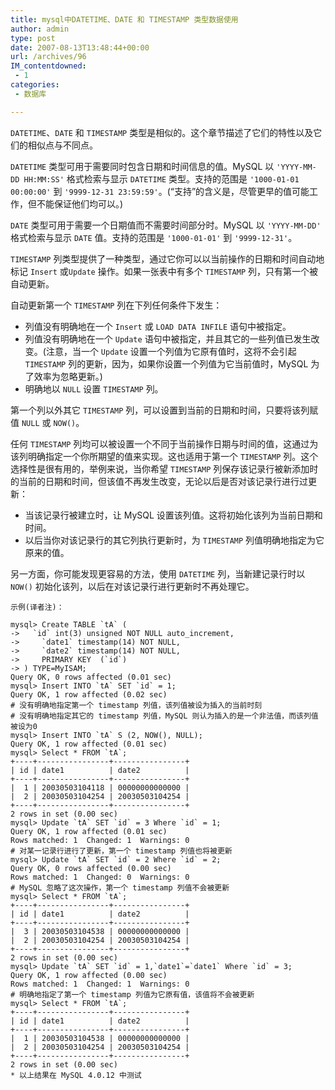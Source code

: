 ```yaml
---
title: mysql中DATETIME、DATE 和 TIMESTAMP 类型数据使用
author: admin
type: post
date: 2007-08-13T13:48:44+00:00
url: /archives/96
IM_contentdowned:
 - 1
categories:
 - 数据库

---
```


`DATETIME`、`DATE` 和 `TIMESTAMP` 类型是相似的。这个章节描述了它们的特性以及它们的相似点与不同点。

`DATETIME` 类型可用于需要同时包含日期和时间信息的值。MySQL 以 `'YYYY-MM-DD HH:MM:SS'` 格式检索与显示 `DATETIME` 类型。支持的范围是 `'1000-01-01 00:00:00'` 到 `'9999-12-31 23:59:59'`。(“支持”的含义是，尽管更早的值可能工作，但不能保证他们均可以。)

`DATE` 类型可用于需要一个日期值而不需要时间部分时。MySQL 以 `'YYYY-MM-DD'` 格式检索与显示 `DATE` 值。支持的范围是 `'1000-01-01'` 到 `'9999-12-31'`。

`TIMESTAMP` 列类型提供了一种类型，通过它你可以以当前操作的日期和时间自动地标记 `Insert` 或`Update` 操作。如果一张表中有多个 `TIMESTAMP` 列，只有第一个被自动更新。

自动更新第一个 `TIMESTAMP` 列在下列任何条件下发生：

 * 列值没有明确地在一个 `Insert` 或 `LOAD DATA INFILE` 语句中被指定。
 * 列值没有明确地在一个 `Update` 语句中被指定，并且其它的一些列值已发生改变。(注意，当一个 `Update` 设置一个列值为它原有值时，这将不会引起 `TIMESTAMP` 列的更新，因为，如果你设置一个列值为它当前值时，MySQL 为了效率为忽略更新。)
 * 明确地以 `NULL` 设置 `TIMESTAMP` 列。

第一个列以外其它 `TIMESTAMP` 列，可以设置到当前的日期和时间，只要将该列赋值 `NULL` 或 `NOW()`。

任何 `TIMESTAMP` 列均可以被设置一个不同于当前操作日期与时间的值，这通过为该列明确指定一个你所期望的值来实现。这也适用于第一个 `TIMESTAMP` 列。这个选择性是很有用的，举例来说，当你希望 `TIMESTAMP` 列保存该记录行被新添加时的当前的日期和时间，但该值不再发生改变，无论以后是否对该记录行进行过更新：

 * 当该记录行被建立时，让 MySQL 设置该列值。这将初始化该列为当前日期和时间。
 * 以后当你对该记录行的其它列执行更新时，为 `TIMESTAMP` 列值明确地指定为它原来的值。

另一方面，你可能发现更容易的方法，使用 `DATETIME` 列，当新建记录行时以 `NOW()` 初始化该列，以后在对该记录行进行更新时不再处理它。

`示例(译者注)：`

```
mysql> Create TABLE `tA` (
->   `id` int(3) unsigned NOT NULL auto_increment,
->     `date1` timestamp(14) NOT NULL,
->     `date2` timestamp(14) NOT NULL,
->     PRIMARY KEY  (`id`)
-> ) TYPE=MyISAM;
Query OK, 0 rows affected (0.01 sec)
mysql> Insert INTO `tA` SET `id` = 1;
Query OK, 1 row affected (0.02 sec)
# 没有明确地指定第一个 timestamp 列值，该列值被设为插入的当前时刻
# 没有明确地指定其它的 timestamp 列值，MySQL 则认为插入的是一个非法值，而该列值被设为0
mysql> Insert INTO `tA` S (2, NOW(), NULL);
Query OK, 1 row affected (0.01 sec)
mysql> Select * FROM `tA`;
+----+----------------+----------------+
| id | date1          | date2          |
+----+----------------+----------------+
|  1 | 20030503104118 | 00000000000000 |
|  2 | 20030503104254 | 20030503104254 |
+----+----------------+----------------+
2 rows in set (0.00 sec)
mysql> Update `tA` SET `id` = 3 Where `id` = 1;
Query OK, 1 row affected (0.01 sec)
Rows matched: 1  Changed: 1  Warnings: 0
# 对某一记录行进行了更新，第一个 timestamp 列值也将被更新
mysql> Update `tA` SET `id` = 2 Where `id` = 2;
Query OK, 0 rows affected (0.00 sec)
Rows matched: 1  Changed: 0  Warnings: 0
# MySQL 忽略了这次操作，第一个 timestamp 列值不会被更新
mysql> Select * FROM `tA`;
+----+----------------+----------------+
| id | date1          | date2          |
+----+----------------+----------------+
|  3 | 20030503104538 | 00000000000000 |
|  2 | 20030503104254 | 20030503104254 |
+----+----------------+----------------+
2 rows in set (0.00 sec)
mysql> Update `tA` SET `id` = 1,`date1`=`date1` Where `id` = 3;
Query OK, 1 row affected (0.00 sec)
Rows matched: 1  Changed: 1  Warnings: 0
# 明确地指定了第一个 timestamp 列值为它原有值，该值将不会被更新
mysql> Select * FROM `tA`;
+----+----------------+----------------+
| id | date1          | date2          |
+----+----------------+----------------+
|  1 | 20030503104538 | 00000000000000 |
|  2 | 20030503104254 | 20030503104254 |
+----+----------------+----------------+
2 rows in set (0.00 sec)
* 以上结果在 MySQL 4.0.12 中测试

```